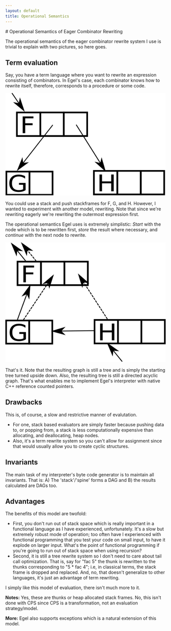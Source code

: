 ```yaml
---
layout: default
title: Operational Semantics
---
```

<html markdown="1">
<head>
<link rel="stylesheet" href="css/main.css">
</head>
<body markdown="1">
# Operational Semantics of Eager Combinator Rewriting

The operational semantics of the eager combinator rewrite system I use is trivial to explain with two pictures, so here goes.

## Term evaluation
Say, you have a term language where you want to rewrite an expression consisting of combinators. In Egel's case, each 
combinator knows how to rewrite itself, therefore, corresponds to a procedure or some code.

![A term](tree1.png)

You could use a stack and push stackframes for F, G, and H. However, I wanted to experiment with another model, rewriting. 
Note that since we're rewriting eagerly we're rewriting the outermost expression first.

The operational semantics Egel uses is extremely simplistic: *Start* with the node which is to be rewritten first, *store* 
the result where necessary, and *continue* with the next node to rewrite.

![Term traversal](tree2.png)

That's it. Note that the resulting graph is still a tree and is simply the starting tree turned upside down. Also, the 
resulting tree is still a directed acyclic graph. That's what enables me to implement Egel's interpreter with native C++ 
reference counted pointers.

## Drawbacks

This is, of course, a slow and restrictive manner of evalutation.
+ For one, stack based evaluators are simply faster because pushing data to, or popping from, a stack is less 
  computationally expensive than allocating, and deallocating, heap nodes.
+ Also, it's a term rewrite system so you can't allow for assignment since that would usually allow you to 
  create cyclic structures.

## Invariants

The main task of my interpreter's byte code generator is to maintain all invariants. That is: A) The 'stack'/'spine' forms a DAG and B) the results calculated are DAGs too.

## Advantages

The benefits of this model are twofold: 
+ First, you don't run out of stack space which is really important in a functional language as I have experienced, 
  unfortunately. It's a slow but extremely robust mode of operation; too often have I experienced with functional 
  programming that you test your code on small input, to have it explode on larger input. What's the point of functional
  programming if you're going to run out of stack space when using recursion?
+ Second, it is still a tree rewrite system so I don't need to care about tail call optimization. That is, say for "fac 5"
  the thunk is rewritten to the thunks corresponding to "5 * fac 4"; i.e, in classical terms, the stack frame is dropped and
  replaced. And, no, that doesn't generalize to other languages, it's just an advantage of term rewriting.

I simply like this model of evaluation, there isn't much more to it.

**Notes:** Yes, these are thunks or heap allocated stack frames. No, this isn't done with CPS since CPS is a transformation, 
not an evaluation strategy/model.

**More:** Egel also supports exceptions which is a natural extension of this model.
</body>
</html>
